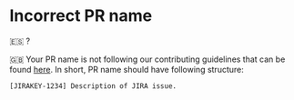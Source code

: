 # Incorrect PR name
🇪🇸 ?

🇬🇧 Your PR name is not following our contributing guidelines that can be found [here](https://github.com/inditex/srv-wmseshp/blob/develop/CONTRIBUTING-JIRA.md#creating-a-pull-request). In short, PR name should have following structure:
```
[JIRAKEY-1234] Description of JIRA issue.
```
